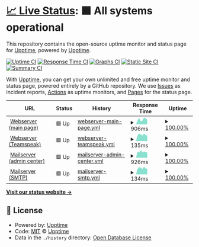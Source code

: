 # [📈 Live Status](https://upptime.sruepp.de): <!--live status--> **🟩 All systems operational**

This repository contains the open-source uptime monitor and status page for [Upptime](https://upptime.js.org), powered by [Upptime](https://github.com/upptime/upptime).

[![Uptime CI](https://github.com/MyUncleSam/upptime_main/workflows/Uptime%20CI/badge.svg)](https://github.com/MyUncleSam/upptime_main/actions?query=workflow%3A%22Uptime+CI%22)
[![Response Time CI](https://github.com/MyUncleSam/upptime_main/workflows/Response%20Time%20CI/badge.svg)](https://github.com/MyUncleSam/upptime_main/actions?query=workflow%3A%22Response+Time+CI%22)
[![Graphs CI](https://github.com/MyUncleSam/upptime_main/workflows/Graphs%20CI/badge.svg)](https://github.com/MyUncleSam/upptime_main/actions?query=workflow%3A%22Graphs+CI%22)
[![Static Site CI](https://github.com/MyUncleSam/upptime_main/workflows/Static%20Site%20CI/badge.svg)](https://github.com/MyUncleSam/upptime_main/actions?query=workflow%3A%22Static+Site+CI%22)
[![Summary CI](https://github.com/MyUncleSam/upptime_main/workflows/Summary%20CI/badge.svg)](https://github.com/MyUncleSam/upptime_main/actions?query=workflow%3A%22Summary+CI%22)

With [Upptime](https://upptime.js.org), you can get your own unlimited and free uptime monitor and status page, powered entirely by a GitHub repository. We use [Issues](https://github.com/upptime/upptime/issues) as incident reports, [Actions](https://github.com/MyUncleSam/upptime_main/actions) as uptime monitors, and [Pages](https://upptime.sruepp.de) for the status page.

<!--start: status pages-->
<!-- This summary is generated by Upptime (https://github.com/upptime/upptime) -->
<!-- Do not edit this manually, your changes will be overwritten -->
<!-- prettier-ignore -->
| URL | Status | History | Response Time | Uptime |
| --- | ------ | ------- | ------------- | ------ |
| <img alt="" src="https://favicons.githubusercontent.com/www.ruepp.info" height="13"> [Webserver (main page)](https://www.ruepp.info) | 🟩 Up | [webserver-main-page.yml](https://github.com/MyUncleSam/upptime_main/commits/HEAD/history/webserver-main-page.yml) | <details><summary><img alt="Response time graph" src="./graphs/webserver-main-page/response-time-week.png" height="20"> 906ms</summary><br><a href="https://upptime.sruepp.de/history/webserver-main-page"><img alt="Response time 849" src="https://img.shields.io/endpoint?url=https%3A%2F%2Fraw.githubusercontent.com%2FMyUncleSam%2Fupptime_main%2FHEAD%2Fapi%2Fwebserver-main-page%2Fresponse-time.json"></a><br><a href="https://upptime.sruepp.de/history/webserver-main-page"><img alt="24-hour response time 823" src="https://img.shields.io/endpoint?url=https%3A%2F%2Fraw.githubusercontent.com%2FMyUncleSam%2Fupptime_main%2FHEAD%2Fapi%2Fwebserver-main-page%2Fresponse-time-day.json"></a><br><a href="https://upptime.sruepp.de/history/webserver-main-page"><img alt="7-day response time 906" src="https://img.shields.io/endpoint?url=https%3A%2F%2Fraw.githubusercontent.com%2FMyUncleSam%2Fupptime_main%2FHEAD%2Fapi%2Fwebserver-main-page%2Fresponse-time-week.json"></a><br><a href="https://upptime.sruepp.de/history/webserver-main-page"><img alt="30-day response time 876" src="https://img.shields.io/endpoint?url=https%3A%2F%2Fraw.githubusercontent.com%2FMyUncleSam%2Fupptime_main%2FHEAD%2Fapi%2Fwebserver-main-page%2Fresponse-time-month.json"></a><br><a href="https://upptime.sruepp.de/history/webserver-main-page"><img alt="1-year response time 849" src="https://img.shields.io/endpoint?url=https%3A%2F%2Fraw.githubusercontent.com%2FMyUncleSam%2Fupptime_main%2FHEAD%2Fapi%2Fwebserver-main-page%2Fresponse-time-year.json"></a></details> | <details><summary><a href="https://upptime.sruepp.de/history/webserver-main-page">100.00%</a></summary><a href="https://upptime.sruepp.de/history/webserver-main-page"><img alt="All-time uptime 99.76%" src="https://img.shields.io/endpoint?url=https%3A%2F%2Fraw.githubusercontent.com%2FMyUncleSam%2Fupptime_main%2FHEAD%2Fapi%2Fwebserver-main-page%2Fuptime.json"></a><br><a href="https://upptime.sruepp.de/history/webserver-main-page"><img alt="24-hour uptime 100.00%" src="https://img.shields.io/endpoint?url=https%3A%2F%2Fraw.githubusercontent.com%2FMyUncleSam%2Fupptime_main%2FHEAD%2Fapi%2Fwebserver-main-page%2Fuptime-day.json"></a><br><a href="https://upptime.sruepp.de/history/webserver-main-page"><img alt="7-day uptime 100.00%" src="https://img.shields.io/endpoint?url=https%3A%2F%2Fraw.githubusercontent.com%2FMyUncleSam%2Fupptime_main%2FHEAD%2Fapi%2Fwebserver-main-page%2Fuptime-week.json"></a><br><a href="https://upptime.sruepp.de/history/webserver-main-page"><img alt="30-day uptime 99.39%" src="https://img.shields.io/endpoint?url=https%3A%2F%2Fraw.githubusercontent.com%2FMyUncleSam%2Fupptime_main%2FHEAD%2Fapi%2Fwebserver-main-page%2Fuptime-month.json"></a><br><a href="https://upptime.sruepp.de/history/webserver-main-page"><img alt="1-year uptime 99.76%" src="https://img.shields.io/endpoint?url=https%3A%2F%2Fraw.githubusercontent.com%2FMyUncleSam%2Fupptime_main%2FHEAD%2Fapi%2Fwebserver-main-page%2Fuptime-year.json"></a></details>
| <img alt="" src="https://favicons.githubusercontent.com/null" height="13"> [Webserver (Teamspeak)](srv.sruepp.de) | 🟩 Up | [webserver-teamspeak.yml](https://github.com/MyUncleSam/upptime_main/commits/HEAD/history/webserver-teamspeak.yml) | <details><summary><img alt="Response time graph" src="./graphs/webserver-teamspeak/response-time-week.png" height="20"> 135ms</summary><br><a href="https://upptime.sruepp.de/history/webserver-teamspeak"><img alt="Response time 131" src="https://img.shields.io/endpoint?url=https%3A%2F%2Fraw.githubusercontent.com%2FMyUncleSam%2Fupptime_main%2FHEAD%2Fapi%2Fwebserver-teamspeak%2Fresponse-time.json"></a><br><a href="https://upptime.sruepp.de/history/webserver-teamspeak"><img alt="24-hour response time 123" src="https://img.shields.io/endpoint?url=https%3A%2F%2Fraw.githubusercontent.com%2FMyUncleSam%2Fupptime_main%2FHEAD%2Fapi%2Fwebserver-teamspeak%2Fresponse-time-day.json"></a><br><a href="https://upptime.sruepp.de/history/webserver-teamspeak"><img alt="7-day response time 135" src="https://img.shields.io/endpoint?url=https%3A%2F%2Fraw.githubusercontent.com%2FMyUncleSam%2Fupptime_main%2FHEAD%2Fapi%2Fwebserver-teamspeak%2Fresponse-time-week.json"></a><br><a href="https://upptime.sruepp.de/history/webserver-teamspeak"><img alt="30-day response time 130" src="https://img.shields.io/endpoint?url=https%3A%2F%2Fraw.githubusercontent.com%2FMyUncleSam%2Fupptime_main%2FHEAD%2Fapi%2Fwebserver-teamspeak%2Fresponse-time-month.json"></a><br><a href="https://upptime.sruepp.de/history/webserver-teamspeak"><img alt="1-year response time 131" src="https://img.shields.io/endpoint?url=https%3A%2F%2Fraw.githubusercontent.com%2FMyUncleSam%2Fupptime_main%2FHEAD%2Fapi%2Fwebserver-teamspeak%2Fresponse-time-year.json"></a></details> | <details><summary><a href="https://upptime.sruepp.de/history/webserver-teamspeak">100.00%</a></summary><a href="https://upptime.sruepp.de/history/webserver-teamspeak"><img alt="All-time uptime 99.72%" src="https://img.shields.io/endpoint?url=https%3A%2F%2Fraw.githubusercontent.com%2FMyUncleSam%2Fupptime_main%2FHEAD%2Fapi%2Fwebserver-teamspeak%2Fuptime.json"></a><br><a href="https://upptime.sruepp.de/history/webserver-teamspeak"><img alt="24-hour uptime 100.00%" src="https://img.shields.io/endpoint?url=https%3A%2F%2Fraw.githubusercontent.com%2FMyUncleSam%2Fupptime_main%2FHEAD%2Fapi%2Fwebserver-teamspeak%2Fuptime-day.json"></a><br><a href="https://upptime.sruepp.de/history/webserver-teamspeak"><img alt="7-day uptime 100.00%" src="https://img.shields.io/endpoint?url=https%3A%2F%2Fraw.githubusercontent.com%2FMyUncleSam%2Fupptime_main%2FHEAD%2Fapi%2Fwebserver-teamspeak%2Fuptime-week.json"></a><br><a href="https://upptime.sruepp.de/history/webserver-teamspeak"><img alt="30-day uptime 99.21%" src="https://img.shields.io/endpoint?url=https%3A%2F%2Fraw.githubusercontent.com%2FMyUncleSam%2Fupptime_main%2FHEAD%2Fapi%2Fwebserver-teamspeak%2Fuptime-month.json"></a><br><a href="https://upptime.sruepp.de/history/webserver-teamspeak"><img alt="1-year uptime 99.72%" src="https://img.shields.io/endpoint?url=https%3A%2F%2Fraw.githubusercontent.com%2FMyUncleSam%2Fupptime_main%2FHEAD%2Fapi%2Fwebserver-teamspeak%2Fuptime-year.json"></a></details>
| <img alt="" src="https://favicons.githubusercontent.com/mail.ruepp.email" height="13"> [Mailserver (admin center)](https://mail.ruepp.email) | 🟩 Up | [mailserver-admin-center.yml](https://github.com/MyUncleSam/upptime_main/commits/HEAD/history/mailserver-admin-center.yml) | <details><summary><img alt="Response time graph" src="./graphs/mailserver-admin-center/response-time-week.png" height="20"> 926ms</summary><br><a href="https://upptime.sruepp.de/history/mailserver-admin-center"><img alt="Response time 819" src="https://img.shields.io/endpoint?url=https%3A%2F%2Fraw.githubusercontent.com%2FMyUncleSam%2Fupptime_main%2FHEAD%2Fapi%2Fmailserver-admin-center%2Fresponse-time.json"></a><br><a href="https://upptime.sruepp.de/history/mailserver-admin-center"><img alt="24-hour response time 858" src="https://img.shields.io/endpoint?url=https%3A%2F%2Fraw.githubusercontent.com%2FMyUncleSam%2Fupptime_main%2FHEAD%2Fapi%2Fmailserver-admin-center%2Fresponse-time-day.json"></a><br><a href="https://upptime.sruepp.de/history/mailserver-admin-center"><img alt="7-day response time 926" src="https://img.shields.io/endpoint?url=https%3A%2F%2Fraw.githubusercontent.com%2FMyUncleSam%2Fupptime_main%2FHEAD%2Fapi%2Fmailserver-admin-center%2Fresponse-time-week.json"></a><br><a href="https://upptime.sruepp.de/history/mailserver-admin-center"><img alt="30-day response time 847" src="https://img.shields.io/endpoint?url=https%3A%2F%2Fraw.githubusercontent.com%2FMyUncleSam%2Fupptime_main%2FHEAD%2Fapi%2Fmailserver-admin-center%2Fresponse-time-month.json"></a><br><a href="https://upptime.sruepp.de/history/mailserver-admin-center"><img alt="1-year response time 819" src="https://img.shields.io/endpoint?url=https%3A%2F%2Fraw.githubusercontent.com%2FMyUncleSam%2Fupptime_main%2FHEAD%2Fapi%2Fmailserver-admin-center%2Fresponse-time-year.json"></a></details> | <details><summary><a href="https://upptime.sruepp.de/history/mailserver-admin-center">100.00%</a></summary><a href="https://upptime.sruepp.de/history/mailserver-admin-center"><img alt="All-time uptime 99.99%" src="https://img.shields.io/endpoint?url=https%3A%2F%2Fraw.githubusercontent.com%2FMyUncleSam%2Fupptime_main%2FHEAD%2Fapi%2Fmailserver-admin-center%2Fuptime.json"></a><br><a href="https://upptime.sruepp.de/history/mailserver-admin-center"><img alt="24-hour uptime 100.00%" src="https://img.shields.io/endpoint?url=https%3A%2F%2Fraw.githubusercontent.com%2FMyUncleSam%2Fupptime_main%2FHEAD%2Fapi%2Fmailserver-admin-center%2Fuptime-day.json"></a><br><a href="https://upptime.sruepp.de/history/mailserver-admin-center"><img alt="7-day uptime 100.00%" src="https://img.shields.io/endpoint?url=https%3A%2F%2Fraw.githubusercontent.com%2FMyUncleSam%2Fupptime_main%2FHEAD%2Fapi%2Fmailserver-admin-center%2Fuptime-week.json"></a><br><a href="https://upptime.sruepp.de/history/mailserver-admin-center"><img alt="30-day uptime 99.96%" src="https://img.shields.io/endpoint?url=https%3A%2F%2Fraw.githubusercontent.com%2FMyUncleSam%2Fupptime_main%2FHEAD%2Fapi%2Fmailserver-admin-center%2Fuptime-month.json"></a><br><a href="https://upptime.sruepp.de/history/mailserver-admin-center"><img alt="1-year uptime 99.99%" src="https://img.shields.io/endpoint?url=https%3A%2F%2Fraw.githubusercontent.com%2FMyUncleSam%2Fupptime_main%2FHEAD%2Fapi%2Fmailserver-admin-center%2Fuptime-year.json"></a></details>
| <img alt="" src="https://favicons.githubusercontent.com/null" height="13"> [Mailserver (SMTP)](mail.ruepp.email) | 🟩 Up | [mailserver-smtp.yml](https://github.com/MyUncleSam/upptime_main/commits/HEAD/history/mailserver-smtp.yml) | <details><summary><img alt="Response time graph" src="./graphs/mailserver-smtp/response-time-week.png" height="20"> 134ms</summary><br><a href="https://upptime.sruepp.de/history/mailserver-smtp"><img alt="Response time 132" src="https://img.shields.io/endpoint?url=https%3A%2F%2Fraw.githubusercontent.com%2FMyUncleSam%2Fupptime_main%2FHEAD%2Fapi%2Fmailserver-smtp%2Fresponse-time.json"></a><br><a href="https://upptime.sruepp.de/history/mailserver-smtp"><img alt="24-hour response time 122" src="https://img.shields.io/endpoint?url=https%3A%2F%2Fraw.githubusercontent.com%2FMyUncleSam%2Fupptime_main%2FHEAD%2Fapi%2Fmailserver-smtp%2Fresponse-time-day.json"></a><br><a href="https://upptime.sruepp.de/history/mailserver-smtp"><img alt="7-day response time 134" src="https://img.shields.io/endpoint?url=https%3A%2F%2Fraw.githubusercontent.com%2FMyUncleSam%2Fupptime_main%2FHEAD%2Fapi%2Fmailserver-smtp%2Fresponse-time-week.json"></a><br><a href="https://upptime.sruepp.de/history/mailserver-smtp"><img alt="30-day response time 133" src="https://img.shields.io/endpoint?url=https%3A%2F%2Fraw.githubusercontent.com%2FMyUncleSam%2Fupptime_main%2FHEAD%2Fapi%2Fmailserver-smtp%2Fresponse-time-month.json"></a><br><a href="https://upptime.sruepp.de/history/mailserver-smtp"><img alt="1-year response time 132" src="https://img.shields.io/endpoint?url=https%3A%2F%2Fraw.githubusercontent.com%2FMyUncleSam%2Fupptime_main%2FHEAD%2Fapi%2Fmailserver-smtp%2Fresponse-time-year.json"></a></details> | <details><summary><a href="https://upptime.sruepp.de/history/mailserver-smtp">100.00%</a></summary><a href="https://upptime.sruepp.de/history/mailserver-smtp"><img alt="All-time uptime 100.00%" src="https://img.shields.io/endpoint?url=https%3A%2F%2Fraw.githubusercontent.com%2FMyUncleSam%2Fupptime_main%2FHEAD%2Fapi%2Fmailserver-smtp%2Fuptime.json"></a><br><a href="https://upptime.sruepp.de/history/mailserver-smtp"><img alt="24-hour uptime 100.00%" src="https://img.shields.io/endpoint?url=https%3A%2F%2Fraw.githubusercontent.com%2FMyUncleSam%2Fupptime_main%2FHEAD%2Fapi%2Fmailserver-smtp%2Fuptime-day.json"></a><br><a href="https://upptime.sruepp.de/history/mailserver-smtp"><img alt="7-day uptime 100.00%" src="https://img.shields.io/endpoint?url=https%3A%2F%2Fraw.githubusercontent.com%2FMyUncleSam%2Fupptime_main%2FHEAD%2Fapi%2Fmailserver-smtp%2Fuptime-week.json"></a><br><a href="https://upptime.sruepp.de/history/mailserver-smtp"><img alt="30-day uptime 100.00%" src="https://img.shields.io/endpoint?url=https%3A%2F%2Fraw.githubusercontent.com%2FMyUncleSam%2Fupptime_main%2FHEAD%2Fapi%2Fmailserver-smtp%2Fuptime-month.json"></a><br><a href="https://upptime.sruepp.de/history/mailserver-smtp"><img alt="1-year uptime 100.00%" src="https://img.shields.io/endpoint?url=https%3A%2F%2Fraw.githubusercontent.com%2FMyUncleSam%2Fupptime_main%2FHEAD%2Fapi%2Fmailserver-smtp%2Fuptime-year.json"></a></details>

<!--end: status pages-->

[**Visit our status website →**](https://upptime.sruepp.de)

## 📄 License

- Powered by: [Upptime](https://github.com/upptime/upptime)
- Code: [MIT](./LICENSE) © [Upptime](https://upptime.js.org)
- Data in the `./history` directory: [Open Database License](https://opendatacommons.org/licenses/odbl/1-0/)
